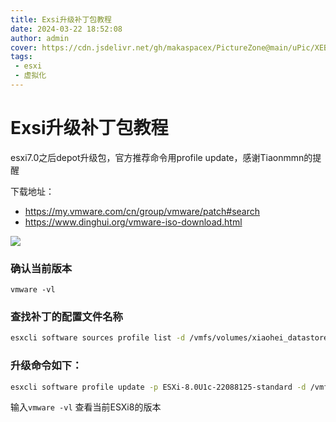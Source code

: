 ```yaml
---
title: Exsi升级补丁包教程
date: 2024-03-22 18:52:08
author: admin
cover: https://cdn.jsdelivr.net/gh/makaspacex/PictureZone@main/uPic/XEBAqw.png
tags: 
 - esxi
 - 虚拟化
---
```


# Exsi升级补丁包教程

esxi7.0之后depot升级包，官方推荐命令用profile update，感谢Tiaonmmn的提醒

下载地址：
- https://my.vmware.com/cn/group/vmware/patch#search
- https://www.dinghui.org/vmware-iso-download.html

![](https://cdn.jsdelivr.net/gh/makaspacex/PictureZone@main/uPic/XEBAqw.png)

###  确认当前版本
`vmware -vl`

### 查找补丁的配置文件名称
```bash
esxcli software sources profile list -d /vmfs/volumes/xiaohei_datastore1/VMware-ESXi-8.0U1c-22088125-depot.zip
```
### 升级命令如下：
```bash
esxcli software profile update -p ESXi-8.0U1c-22088125-standard -d /vmfs/volumes/xiaohei_datastore1/VMware-ESXi-8.0U1c-22088125-depot.zip 
```

输入`vmware -vl` 查看当前ESXi8的版本








